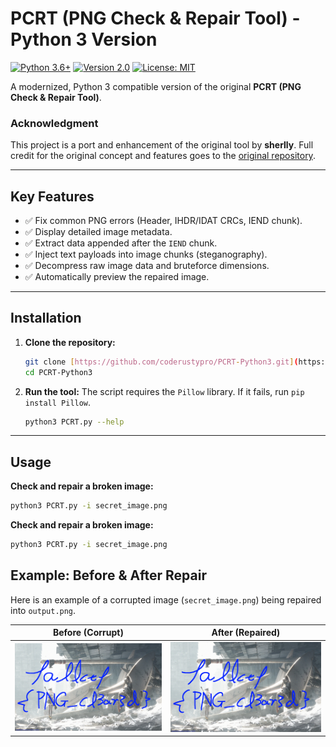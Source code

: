 # PCRT (PNG Check & Repair Tool) - Python 3 Version

[![Python 3.6+](https://img.shields.io/badge/Python-3.6+-blue.svg)](https://www.python.org/downloads/)
[![Version 2.0](https://img.shields.io/badge/Version-2.0-brightgreen.svg)]()
[![License: MIT](https://img.shields.io/badge/License-MIT-yellow.svg)](https://opensource.org/licenses/MIT)

A modernized, Python 3 compatible version of the original **PCRT (PNG Check & Repair Tool)**.

### Acknowledgment

This project is a port and enhancement of the original tool by **sherlly**. Full credit for the original concept and features goes to the [original repository](https://github.com/sherlly/PCRT).

---

## Key Features

* ✅ Fix common PNG errors (Header, IHDR/IDAT CRCs, IEND chunk).
* ✅ Display detailed image metadata.
* ✅ Extract data appended after the `IEND` chunk.
* ✅ Inject text payloads into image chunks (steganography).
* ✅ Decompress raw image data and bruteforce dimensions.
* ✅ Automatically preview the repaired image.

---

## Installation

1.  **Clone the repository:**
    ```bash
    git clone [https://github.com/coderustypro/PCRT-Python3.git](https://github.com/coderustypro/PCRT-Python3.git)
    cd PCRT-Python3
    ```
2.  **Run the tool:**
    The script requires the `Pillow` library. If it fails, run `pip install Pillow`.
    ```bash
    python3 PCRT.py --help
    ```

---

## Usage


**Check and repair a broken image:**
```bash
python3 PCRT.py -i secret_image.png
```
**Check and repair a broken image:**

```bash
python3 PCRT.py -i secret_image.png
```
## Example: Before & After Repair

Here is an example of a corrupted image (`secret_image.png`) being repaired into `output.png`.

| Before (Corrupt) | After (Repaired) |
| :---: | :---: |
| ![Corrupt Input Image](https://github.com/CodeRustyPro/PCRT-Python3/blob/main/secret_image.png) | ![Repaired Output Image](https://github.com/CodeRustyPro/PCRT-Python3/blob/main/output.png) |